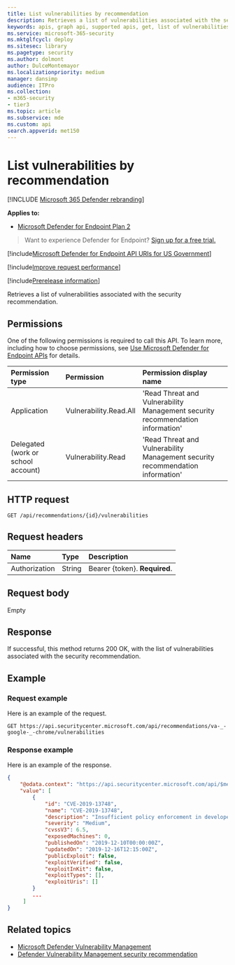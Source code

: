 ```yaml
---
title: List vulnerabilities by recommendation
description: Retrieves a list of vulnerabilities associated with the security recommendation.
keywords: apis, graph api, supported apis, get, list of vulnerabilities, security recommendation, security recommendation for vulnerabilities, threat and vulnerability management, threat and vulnerability management api 
ms.service: microsoft-365-security
ms.mktglfcycl: deploy
ms.sitesec: library
ms.pagetype: security
ms.author: dolmont
author: DulceMontemayor
ms.localizationpriority: medium
manager: dansimp
audience: ITPro
ms.collection: 
- m365-security
- tier3 
ms.topic: article
ms.subservice: mde
ms.custom: api
search.appverid: met150
---
```


# List vulnerabilities by recommendation

[!INCLUDE [Microsoft 365 Defender rebranding](../../includes/microsoft-defender.md)]

**Applies to:** 
- [Microsoft Defender for Endpoint Plan 2](https://go.microsoft.com/fwlink/?linkid=2154037)

> Want to experience Defender for Endpoint? [Sign up for a free trial.](https://signup.microsoft.com/create-account/signup?products=7f379fee-c4f9-4278-b0a1-e4c8c2fcdf7e&ru=https://aka.ms/MDEp2OpenTrial?ocid=docs-wdatp-exposedapis-abovefoldlink)

[!include[Microsoft Defender for Endpoint API URIs for US Government](../../includes/microsoft-defender-api-usgov.md)]

[!include[Improve request performance](../../includes/improve-request-performance.md)]

[!include[Prerelease information](../../includes/prerelease.md)]

Retrieves a list of vulnerabilities associated with the security recommendation.

## Permissions

One of the following permissions is required to call this API. To learn more, including how to choose permissions, see [Use Microsoft Defender for Endpoint APIs](apis-intro.md) for details.

Permission type|Permission|Permission display name
:---|:---|:---
Application|Vulnerability.Read.All|'Read Threat and Vulnerability Management security recommendation information'
Delegated (work or school account)|Vulnerability.Read|'Read Threat and Vulnerability Management security recommendation information'

## HTTP request

```http
GET /api/recommendations/{id}/vulnerabilities
```

## Request headers

Name|Type|Description
:---|:---|:---
Authorization|String|Bearer {token}. **Required**.

## Request body

Empty

## Response

If successful, this method returns 200 OK, with the list of vulnerabilities associated with the security recommendation.

## Example

### Request example

Here is an example of the request.

```http
GET https://api.securitycenter.microsoft.com/api/recommendations/va-_-google-_-chrome/vulnerabilities
```

### Response example

Here is an example of the response.

```json
{
    "@odata.context": "https://api.securitycenter.microsoft.com/api/$metadata#Collection(Analytics.Contracts.PublicAPI.PublicVulnerabilityDto)",
    "value": [
        {
            "id": "CVE-2019-13748",
            "name": "CVE-2019-13748",
            "description": "Insufficient policy enforcement in developer tools in Google Chrome prior to 79.0.3945.79 allowed a local attacker to obtain potentially sensitive information from process memory via a crafted HTML page.",
            "severity": "Medium",
            "cvssV3": 6.5,
            "exposedMachines": 0,
            "publishedOn": "2019-12-10T00:00:00Z",
            "updatedOn": "2019-12-16T12:15:00Z",
            "publicExploit": false,
            "exploitVerified": false,
            "exploitInKit": false,
            "exploitTypes": [],
            "exploitUris": []
        }
        ...
     ]
}
```

## Related topics

- [Microsoft Defender Vulnerability Management](/microsoft-365/security/defender-endpoint/next-gen-threat-and-vuln-mgt)
- [Defender Vulnerability Management security recommendation](/microsoft-365/security/defender-endpoint/tvm-security-recommendation)
